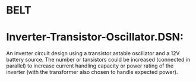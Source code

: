 # BELT

# Inverter-Transistor-Oscillator.DSN:
An inverter circuit design using a transistor astable oscillator and a 12V battery source. The number or tansistors could be increased (connected in parallel) to increase current handling capacity or power rating of the inverter (with the transformer also chosen to handle expected power).
